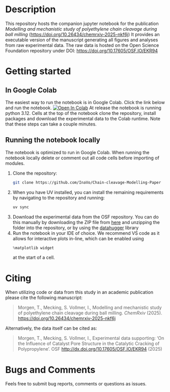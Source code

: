 # Description
This repository hosts the companion jupyter notebook for the publication *Modelling and mechanistic study of polyethylene
chain cleavage during ball milling* (https://doi.org/10.26434/chemrxiv-2025-nkf6j)
It provides an executable version of the manuscript generating all figures and analyses from raw experimental data.
The raw data is hosted on the Open Science Foundation repository under DOI: https://doi.org/10.17605/OSF.IO/EKR94

# Getting started
## In Google Colab
The easiest way to run the notebook is in Google Colab.
Click the link below and run the notebook.
<a href="https://colab.research.google.com/github/InaVo/Chain-cleavage-Modelling-Paper/blob/main/Chain-Cleavage-Modelling.ipynb" target="_parent"><img src="https://colab.research.google.com/assets/colab-badge.svg" alt="Open In Colab"/></a>
At release the notebook is running python 3.12. 
Cells at the top of the notebook clone the repository, install packages and download the experimental data to the Colab runtime. Note that these steps can take a couple minutes.  

## Running the notebook locally
The notebook is optimized to run in Google Colab. When running the notebook locally delete or comment out all code cells before importing of modules. 
1. Clone the repository:
   ```sh
   git clone https://github.com/InaVo/Chain-cleavage-Modelling-Paper
   ```
2. When you have UV installed, you can install the remaining requirements by navigating to the repository and running:
   ```sh
   uv sync
   ```
3. Download the experimental data from the OSF repository.
   You can do this manually by downloading the ZIP file from [here](https://doi.org/10.17605/OSF.IO/EKR94) and unzipping the folder into the repository, or by using the [datahugger](https://github.com/J535D165/datahugger) library
4. Run the notebook in your IDE of choice. We recommend VS code as it allows for interactive plots in-line, which can be enabled using 
   ```python
   %matplotlib widget
   ```
	at the start of a cell.
	
# Citing

When utilizing code or data from this study in an academic publication please cite the following manuscript:
> Morgen, T., Mecking, S. Vollmer, I.,  Modelling and mechanistic study of polyethylene
chain cleavage during ball milling. _ChemRxiv_ (2025). https://doi.org/10.26434/chemrxiv-2025-nkf6j

Alternatively, the data itself can be cited as:

> Morgen, T., Mecking, S. Vollmer, I., Experimental data supporting: ‘On the Influence of Catalyst Pore Structure in the Catalytic Cracking of Polypropylene’. OSF http://dx.doi.org/10.17605/OSF.IO/EKR94 (2025)


# Bugs and Comments
Feels free to submit bug reports, comments or questions as issues.